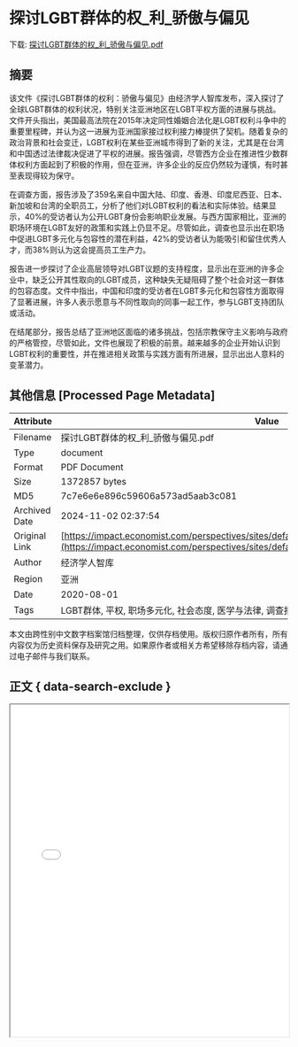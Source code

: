 # 探讨LGBT群体的权_利_骄傲与偏见

<!-- tcd_download_link -->
下载: [探讨LGBT群体的权_利_骄傲与偏见.pdf](探讨LGBT群体的权_利_骄傲与偏见.pdf)
<!-- tcd_download_link_end -->

## 摘要

<!-- tcd_abstract -->
该文件《探讨LGBT群体的权利：骄傲与偏见》由经济学人智库发布，深入探讨了全球LGBT群体的权利状况，特别关注亚洲地区在LGBT平权方面的进展与挑战。文件开头指出，美国最高法院在2015年决定同性婚姻合法化是LGBT权利斗争中的重要里程碑，并认为这一进展为亚洲国家接过权利接力棒提供了契机。随着复杂的政治背景和社会变迁，LGBT权利在某些亚洲城市得到了新的关注，尤其是在台湾和中国透过法律裁决促进了平权的进展。报告强调，尽管西方企业在推进性少数群体权利方面起到了积极的作用，但在亚洲，许多企业的反应仍然较为谨慎，有时甚至表现得较为保守。 

在调查方面，报告涉及了359名来自中国大陆、印度、香港、印度尼西亚、日本、新加坡和台湾的全职员工，分析了他们对LGBT权利的看法和实际体验。结果显示，40%的受访者认为公开LGBT身份会影响职业发展。与西方国家相比，亚洲的职场环境在LGBT友好的政策和实践上仍显不足。尽管如此，调查也显示出在职场中促进LGBT多元化与包容性的潜在利益，42%的受访者认为能吸引和留住优秀人才，而38%则认为这会提高员工生产力。

报告进一步探讨了企业高层领导对LGBT议题的支持程度，显示出在亚洲的许多企业中，缺乏公开其性取向的LGBT成员，这种缺失无疑阻碍了整个社会对这一群体的包容态度。文件中指出，中国和印度的受访者在LGBT多元化和包容性方面取得了显著进展，许多人表示愿意与不同性取向的同事一起工作，参与LGBT支持团队或活动。

在结尾部分，报告总结了亚洲地区面临的诸多挑战，包括宗教保守主义影响与政府的严格管控，尽管如此，文件也展现了积极的前景。越来越多的企业开始认识到LGBT权利的重要性，并在推进相关政策与实践方面有所进展，显示出出人意料的变革潜力。

<!-- tcd_abstract_end -->

## 其他信息 [Processed Page Metadata]

| Attribute       | Value                                  |
|-----------------|----------------------------------------|
| Filename        | 探讨LGBT群体的权_利_骄傲与偏见.pdf                             |
| Type            | document                                 |
| Format          | PDF Document                               |
| Size            | 1372857 bytes                           |
| MD5             | 7c7e6e6e896c59606a573ad5aab3c081                                  |
| Archived Date   | 2024-11-02 02:37:54                             |
| Original Link   | [https://impact.economist.com/perspectives/sites/default/files/pride_and_prejudice_report_cn.pdf](https://impact.economist.com/perspectives/sites/default/files/pride_and_prejudice_report_cn.pdf)                         |
| Author          | 经济学人智库                               |
| Region          | 亚洲                               |
| Date            | 2020-08-01                                 |
| Tags            | LGBT群体, 平权, 职场多元化, 社会态度, 医学与法律, 调查报告                                 |

本文由跨性别中文数字档案馆归档整理，仅供存档使用。版权归原作者所有，所有内容仅为历史资料保存及研究之用。如果原作者或相关方希望移除存档内容，请通过电子邮件与我们联系。

## 正文 { data-search-exclude }

<!-- tcd_main_text -->
<iframe src="../探讨LGBT群体的权_利_骄傲与偏见.pdf" width="100%" height="600px">
    <p>无法显示PDF，请下载查看。</p>
</iframe>
<!-- tcd_main_text_end -->

